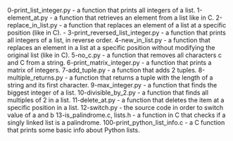 0-print_list_integer.py - a function that prints all integers of a list.
1-element_at.py - a function that retrieves an element from a list like in C.
2-replace_in_list.py - a function that replaces an element of a list at a specific position (like in C). - 
3-print_reversed_list_integer.py - a function that prints all integers of a list, in reverse order.
4-new_in_list.py - a function that replaces an element in a list at a specific position without modifying the original list (like in C).
5-no_c.py - a function that removes all characters c and C from a string.
6-print_matrix_integer.py - a function that prints a matrix of integers.
7-add_tuple.py - a function that adds 2 tuples.
8-multiple_returns.py - a function that returns a tuple with the length of a string and its first character.
9-max_integer.py - a function that finds the biggest integer of a list.
10-divisible_by_2.py - a function that finds all multiples of 2 in a list.
11-delete_at.py - a function that deletes the item at a specific position in a list.
12-switch.py - the source code in order to switch value of a and b
13-is_palindrome.c, lists.h - a function in C that checks if a singly linked list is a palindrome.
100-print_python_list_info.c - a C function that prints some basic info about Python lists.